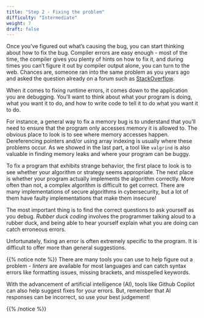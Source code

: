 ```yaml
---
title: "Step 2 - Fixing the problem"
difficulty: "Intermediate"
weight: 7
draft: false
---
```


Once you’ve figured out what’s causing the bug, you can start thinking about how to fix the bug. Compiler errors are easy enough - most of the time, the compiler gives you plenty of hints on how to fix it, and during times you can’t figure it out by compiler output alone, you can turn to the web. Chances are, someone ran into the same problem as you years ago and asked the question already on a forum such as [StackOverflow](https://stackoverflow.com/). 

When it comes to fixing runtime errors, it comes down to the application you are debugging. You’ll want to think about what your program is doing, what you want it to do, and how to write code to tell it to do what you want it to do.

For instance, a general way to fix a memory bug is to understand that you’ll need to ensure that the program only accesses memory it is allowed to. The obvious place to look is to see where memory accesses happen. Dereferencing pointers and/or using array indexing is usually where these problems occur. As we showed in the last part, a tool like `valgrind` is also valuable in finding memory leaks and where your program can be buggy.

To fix a program that exhibits strange behavior, the first place to look is to see whether your algorithm or strategy seems appropriate. The next place is whether your program actually implements the algorithm correctly. More often than not, a complex algorithm is difficult to get correct. There are many implementations of secure algorithms in cybersecurity, but a lot of them have faulty implementations that make them insecure!

The most important thing is to find the correct questions to ask yourself as you debug. *Rubber duck coding* involves the programmer talking aloud to a rubber duck, and being able to hear yourself explain what you are doing can catch erroneous errors.

Unfortunately, fixing an error is often extremely specific to the program. It is difficult to offer more than general suggestions.

{{% notice note %}}
There are many tools you can use to help figure out a problem - _linters_ are available for most languages and can catch syntax errors like formatting issues, missing brackets, and misspelled keywords.

With the advancement of artificial intelligence (AI), tools like Github Copilot can also help suggest fixes for your errors. But, remember that AI responses can be incorrect, so use your best judgement!

{{% /notice %}}